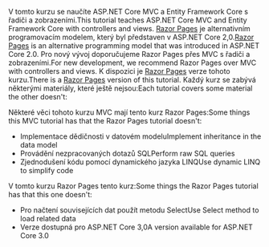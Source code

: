 <span data-ttu-id="1b1ba-101">V tomto kurzu se naučíte ASP.NET Core MVC a Entity Framework Core s řadiči a zobrazeními.</span><span class="sxs-lookup"><span data-stu-id="1b1ba-101">This tutorial teaches ASP.NET Core MVC and Entity Framework Core with controllers and views.</span></span> <span data-ttu-id="1b1ba-102">[Razor Pages](xref:razor-pages/index) je alternativním programovacím modelem, který byl představen v ASP.NET Core 2,0.</span><span class="sxs-lookup"><span data-stu-id="1b1ba-102">[Razor Pages](xref:razor-pages/index) is an alternative programming model that was introduced in ASP.NET Core 2.0.</span></span> <span data-ttu-id="1b1ba-103">Pro nový vývoj doporučujeme Razor Pages přes MVC s řadiči a zobrazeními.</span><span class="sxs-lookup"><span data-stu-id="1b1ba-103">For new development, we recommend Razor Pages over MVC with controllers and views.</span></span> <span data-ttu-id="1b1ba-104">K dispozici je [Razor Pages](xref:data/ef-rp/intro) verze tohoto kurzu.</span><span class="sxs-lookup"><span data-stu-id="1b1ba-104">There is a [Razor Pages](xref:data/ef-rp/intro) version of this tutorial.</span></span> <span data-ttu-id="1b1ba-105">Každý kurz se zabývá některými materiály, které ještě nejsou:</span><span class="sxs-lookup"><span data-stu-id="1b1ba-105">Each tutorial covers some material the other doesn't:</span></span>

<span data-ttu-id="1b1ba-106">Některé věci tohoto kurzu MVC mají tento kurz Razor Pages:</span><span class="sxs-lookup"><span data-stu-id="1b1ba-106">Some things this MVC tutorial has that the Razor Pages tutorial doesn't:</span></span>

* <span data-ttu-id="1b1ba-107">Implementace dědičnosti v datovém modelu</span><span class="sxs-lookup"><span data-stu-id="1b1ba-107">Implement inheritance in the data model</span></span>
* <span data-ttu-id="1b1ba-108">Provádění nezpracovaných dotazů SQL</span><span class="sxs-lookup"><span data-stu-id="1b1ba-108">Perform raw SQL queries</span></span>
* <span data-ttu-id="1b1ba-109">Zjednodušení kódu pomocí dynamického jazyka LINQ</span><span class="sxs-lookup"><span data-stu-id="1b1ba-109">Use dynamic LINQ to simplify code</span></span>
 
<span data-ttu-id="1b1ba-110">V tomto kurzu Razor Pages tento kurz:</span><span class="sxs-lookup"><span data-stu-id="1b1ba-110">Some things the Razor Pages tutorial has that this one doesn't:</span></span>

* <span data-ttu-id="1b1ba-111">Pro načtení souvisejících dat použít metodu Select</span><span class="sxs-lookup"><span data-stu-id="1b1ba-111">Use Select method to load related data</span></span>
* <span data-ttu-id="1b1ba-112">Verze dostupná pro ASP.NET Core 3,0</span><span class="sxs-lookup"><span data-stu-id="1b1ba-112">A version available for ASP.NET Core 3.0</span></span>
